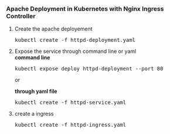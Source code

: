 <h3>Apache Deployment in Kubernetes with Nginx Ingress Controller</h3>

<ol>
  <li>Create the apache deployement</li>
  <pre>kubectl create -f httpd-deployment.yaml</pre>
  <li> Expose the service through command line or yaml </li>
  <b>command line</b>
  <pre>kubectl expose deploy httpd-deployment --port 80</pre>
  <p>or</p>
  <b>through yaml file</b>
  <pre>kubectl create -f httpd-service.yaml</pre>
  <li>create a ingress</li>
  <pre>kubectl create -f httpd-ingress.yaml</pre>
</ol>
